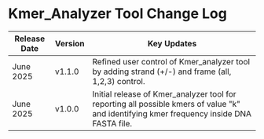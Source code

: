 # Kmer_Analyzer Tool Change Log

| Release Date | Version | Key Updates |
|--------------|---------|-------------|
| June 2025    | v1.1.0  | Refined user control of Kmer_analyzer tool by adding strand (+/-) and frame (all, 1,2,3) control. |
| June 2025    | v1.0.0  | Initial release of Kmer_analyzer tool for reporting all possible kmers of value "k" and identifying kmer frequency inside DNA FASTA file. |
